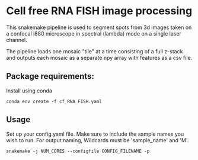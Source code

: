 # Cell free RNA FISH image processing

This snakemake pipeline is used to segment spots from 3d images taken on a confocal i880 microscope in spectral (lambda) mode on a single laser channel.

The pipeline loads one mosaic "tile" at a time consisting of a full z-stack and outputs each mosaic as a separate npy array with features as a csv file. 

## Package requirements:

Install using conda


```
conda env create -f cf_RNA_FISH.yaml
```

## Usage 

Set up your config.yaml file. Make sure to include the sample names you wish to run. For output naming, Wildcards must be 'sample_name' and 'M'.

```
snakemake -j NUM_CORES --configfile CONFIG_FILENAME -p 
```
